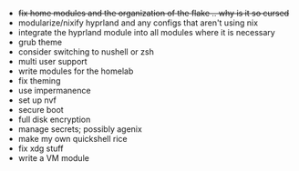 - ~~fix home modules and the organization of the flake .. why is it so cursed~~
- modularize/nixify hyprland and any configs that aren't using nix
- integrate the hyprland module into all modules where it is necessary
- grub theme
- consider switching to nushell or zsh
- multi user support
- write modules for the homelab
- fix theming
- use impermanence
- set up nvf
- secure boot
- full disk encryption
- manage secrets; possibly agenix
- make my own quickshell rice
- fix xdg stuff
- write a VM module
